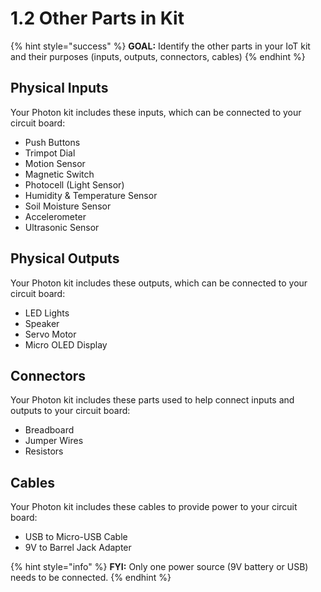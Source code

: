 # 1.2 Other Parts in Kit

{% hint style="success" %}
**GOAL:**  Identify the other parts in your IoT kit and their purposes \(inputs, outputs, connectors, cables\)
{% endhint %}

## Physical Inputs

Your Photon kit includes these inputs, which can be connected to your circuit board:

* Push Buttons
* Trimpot Dial
* Motion Sensor
* Magnetic Switch
* Photocell \(Light Sensor\)
* Humidity & Temperature Sensor
* Soil Moisture Sensor
* Accelerometer
* Ultrasonic Sensor

## Physical Outputs

Your Photon kit includes these outputs, which can be connected to your circuit board:

* LED Lights
* Speaker
* Servo Motor
* Micro OLED Display

## Connectors

Your Photon kit includes these parts used to help connect inputs and outputs to your circuit board:

* Breadboard
* Jumper Wires
* Resistors

## Cables

Your Photon kit includes these cables to provide power to your circuit board:

* USB to Micro-USB Cable
* 9V to Barrel Jack Adapter

{% hint style="info" %}
**FYI:**  Only one power source \(9V battery or USB\) needs to be connected.
{% endhint %}

